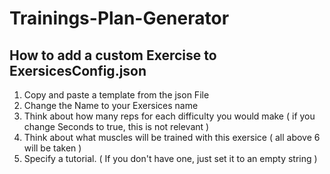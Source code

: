 # Trainings-Plan-Generator

## How to add a custom  Exercise to ExersicesConfig.json
1. Copy and paste a template from the json File
2. Change the Name to your Exersices name
3. Think about how many reps for each difficulty you would make ( if you change Seconds to true, this is not relevant )
4. Think about what muscles will be trained with this exersice ( all above 6 will be taken )
5. Specify a tutorial. ( If you don't have one, just set it to an empty string )
